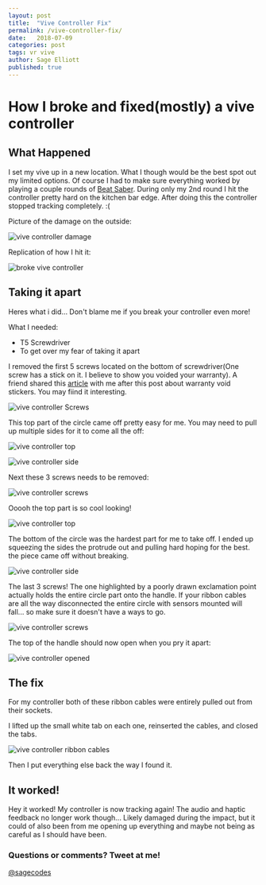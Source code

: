 ```yaml
---
layout: post
title:  "Vive Controller Fix"
permalink: /vive-controller-fix/
date:   2018-07-09
categories: post
tags: vr vive
author: Sage Elliott
published: true
---
```


# How I broke and fixed(mostly) a vive controller

## What Happened

I set my vive up in a new location. What I though would be the best spot out my limited options. Of course I had to make sure everything worked by playing a couple rounds of [Beat Saber](http://www.beatsaber.com/). During only my 2nd round I hit the controller pretty hard on the kitchen bar edge. After doing this the controller stopped tracking completely. :(


Picture of the damage on the outside:

![vive controller damage](../../img/1vive.jpg) 

Replication of how I hit it:

![broke vive controller](../../img/2vive.jpg)

## Taking it apart

Heres what i did... Don't blame me if you break your controller even more!

What I needed:

- T5 Screwdriver
- To get over my fear of taking it apart

I removed the first 5 screws located on the bottom of screwdriver(One screw has a stick on it. I believe to show you voided your warranty). A friend shared this [article](https://motherboard.vice.com/en_us/article/ne9qdq/warranty-void-if-removed-stickers-illegal-ftc) with me after this post about warranty void stickers. You may fiind it interesting.

![vive controller Screws](../../img/3vive.jpg)

This top part of the circle came off pretty easy for me. You may need to pull up multiple sides for it to come all the off:

![vive controller top](../../img/4vive.jpg)

![vive controller side](../../img/5vive.jpg)


Next these 3 screws needs to be removed:

![vive controller screws](../../img/6vive.jpg)

Ooooh the top part is so cool looking!

![vive controller top](../../img/7vive.jpg)

The bottom of the circle was the hardest part for me to take off. I ended up squeezing the sides the protrude out and pulling hard hoping for the best. the piece came off without breaking.

![vive controller side](../../img/8vive.jpg)

The last 3 screws! The one highlighted by a poorly drawn exclamation point actually holds the entire circle part onto the handle. If your ribbon cables are all the way disconnected the entire circle with sensors mounted will fall... so make sure it doesn't have a ways to go.

![vive controller screws](../../img/9vive.jpg)

The top of the handle should now open when you pry it apart:

![vive controller opened](../../img/10vive.jpg)

## The fix

For my controller both of these ribbon cables were entirely pulled out from their sockets.

I lifted up the small white tab on each one, reinserted the cables, and closed the tabs. 

![vive controller ribbon cables](../../img/11vive.jpg)

Then I put everything else back the way I found it. 

## It worked!

Hey it worked! My controller is now tracking again! The audio and haptic feedback no longer work though... Likely damaged during the impact, but it could of also been from me opening up everything and maybe not being as careful as I should have been. 

### Questions or comments? Tweet at me!
[@sagecodes](https://twitter.com/sagecodes)
